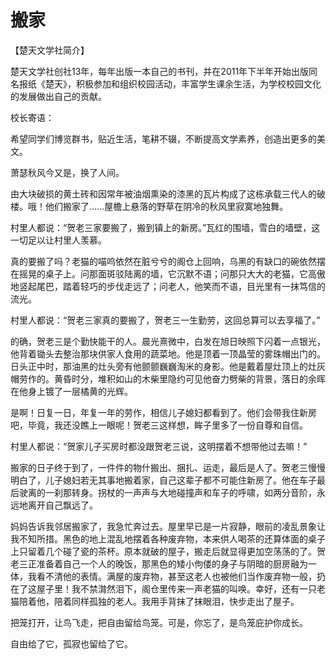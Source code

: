 # 搬家

【楚天文学社简介】

楚天文学社创社13年，每年出版一本自己的书刊，并在2011年下半年开始出版同名报纸《楚天》，积极参加和组织校园活动，丰富学生课余生活，为学校校园文化的发展做出自己的贡献。

校长寄语：

希望同学们博览群书，贴近生活，笔耕不辍，不断提高文学素养，创造出更多的美文。

萧瑟秋风今又是，换了人间。

由大块破损的黄土砖和因常年被油烟熏染的漆黑的瓦片构成了这栋承载三代人的破楼。哦！他们搬家了……屋檐上悬落的野草在阴冷的秋风里寂寞地独舞。

村里人都说：“贺老三家要搬了，搬到镇上的新房。”瓦红的围墙，雪白的墙壁，这一切足以让村里人羡慕。

真的要搬了吗？老猫的喵呜依然在脏兮兮的阁仓上回响，乌黑的有缺口的碗依然摆在摇晃的桌子上。问那面斑驳陆离的墙，它沉默不语；问那只大大的老猫，它高傲地竖起尾巴，踏着轻巧的步伐走远了；问老人，他笑而不语，目光里有一抹笃信的流光。

村里人都说：“贺老三家真的要搬了，贺老三一生勤劳，这回总算可以去享福了。”

的确，贺老三是个勤快能干的人。晨光熹微中，白发在旭日映照下闪着一点银光，他背着锄头去整治那块供家人食用的蔬菜地。他是顶着一顶晶莹的雾珠帽出门的。日头正中时，那油黑的灶头旁有他颤颤巍巍淘米的身影。他是戴着屋灶顶上的灶灰帽劳作的。黄昏时分，堆积如山的木柴里隐约可见他奋力劈柴的背景，落日的余晖在他身上镀了一层橘黄的光辉。

是啊！日复一日，年复一年的劳作，相信儿子媳妇都看到了。他们会带我住新房吧，毕竟，我还没瞧上一眼呢！贺老三这样想，眸子里多了一份自尊和自信。

村里人都说：“贺家儿子买房时都没跟贺老三说，这明摆着不想带他过去嘛！”

搬家的日子终于到了，一件件的物什搬出、捆扎、运走，最后是人了。贺老三慢慢明白了，儿子媳妇若无其事地搬着家，自己这辈子都不可能住新房了。他在车子最后驶离的一刹那转身。拐杖的一声声与大地碰撞声和车子的呼啸，如两分音阶，永远地离开自己飘远了。

妈妈告诉我邻居搬家了，我急忙奔过去。屋里早已是一片寂静，眼前的凌乱景象让我不知所措。黑色的地上混乱地摆着各种废弃物，本来供人喝茶的还算体面的桌子上只留着几个碰了瓷的茶杯。原本就破的屋子，搬走后就显得更加空荡荡的了。贺老三正准备着自己一个人的晚饭，那黑色的矮小佝偻的身子与阴暗的厨房融为一体，我看不清他的表情。满屋的废弃物，甚至这老人也被他们当作废弃物一般，扔在了这屋子里！我不禁潸然泪下，阁仓里传来一声老猫的叫唤。幸好，还有一只老猫陪着他，陪着同样孤独的老人。我用手背抹了抹眼泪，快步走出了屋子。

把笼打开，让鸟飞走，把自由留给鸟笼。可是，你忘了，是鸟笼庇护你成长。

自由给了它，孤寂也留给了它。
